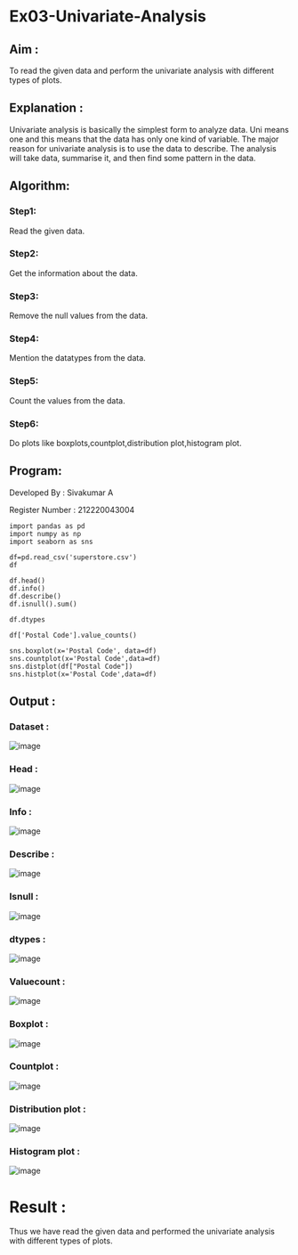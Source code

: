 # Ex03-Univariate-Analysis
## Aim :

To read the given data and perform the univariate analysis with different types of plots.

## Explanation :

Univariate analysis is basically the simplest form to analyze data. Uni means one and this means that the data has only one kind of variable. The major reason for univariate analysis is to use the data to describe. The analysis will take data, summarise it, and then find some pattern in the data.

## Algorithm:

### Step1:

Read the given data.

### Step2:

Get the information about the data.

### Step3:

Remove the null values from the data.

### Step4:

Mention the datatypes from the data.

### Step5:

Count the values from the data.

### Step6:

Do plots like boxplots,countplot,distribution plot,histogram plot.

## Program:

Developed By : Sivakumar A

Register Number : 212220043004

```
import pandas as pd
import numpy as np
import seaborn as sns

df=pd.read_csv('superstore.csv')
df

df.head()
df.info()
df.describe()
df.isnull().sum()

df.dtypes

df['Postal Code'].value_counts()

sns.boxplot(x='Postal Code', data=df)
sns.countplot(x='Postal Code',data=df)
sns.distplot(df["Postal Code"])
sns.histplot(x='Postal Code',data=df)
```

## Output :

### Dataset :

![image](https://user-images.githubusercontent.com/119560261/228605224-9c3d760d-074e-42a8-9f28-b4f93fad5b1c.png)

### Head :

![image](https://user-images.githubusercontent.com/119560261/228605609-21e81472-8805-42a2-a058-acacb22f2ef2.png)

### Info :

![image](https://user-images.githubusercontent.com/119560261/228605819-bbf22fec-d144-43a3-a533-79d2513eb40a.png)

### Describe :

![image](https://user-images.githubusercontent.com/119560261/228605924-eaa7b1ec-9ac7-4cfb-b2e2-ad4e85a33b8f.png)

### Isnull :

![image](https://user-images.githubusercontent.com/119560261/228606225-ae4d45c1-224d-4cd0-be96-1adf12a40c71.png)

### dtypes :

![image](https://user-images.githubusercontent.com/119560261/228606419-c0fb766b-ae2e-41db-a281-2a052ba2803a.png)

### Valuecount :

![image](https://user-images.githubusercontent.com/119560261/228606529-271948a9-3c12-4d20-b5b1-572bdb49159f.png)

### Boxplot :

![image](https://user-images.githubusercontent.com/119560261/228606632-ac3991b0-8a93-4e45-851b-6d6040c3b0f9.png)

### Countplot :

![image](https://user-images.githubusercontent.com/119560261/228606758-3f635384-627a-4a60-991a-d269602f2a49.png)

### Distribution plot :

![image](https://user-images.githubusercontent.com/119560261/228607016-c284a541-6eb8-4d02-bd68-5d346faacb84.png)

### Histogram plot :

![image](https://user-images.githubusercontent.com/119560261/228607109-2d72b5c9-3d0f-46a0-aa2c-1016b1bd30cd.png)

# Result :

Thus we have read the given data and performed the univariate analysis with different types of plots.
